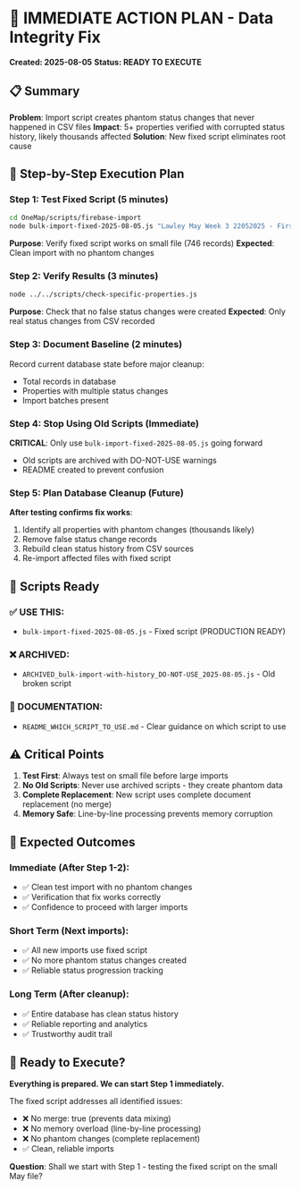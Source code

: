 # 🚨 IMMEDIATE ACTION PLAN - Data Integrity Fix

**Created: 2025-08-05**
**Status: READY TO EXECUTE**

## 📋 Summary

**Problem**: Import script creates phantom status changes that never happened in CSV files
**Impact**: 5+ properties verified with corrupted status history, likely thousands affected
**Solution**: New fixed script eliminates root cause

## 🎯 Step-by-Step Execution Plan

### Step 1: Test Fixed Script (5 minutes)
```bash
cd OneMap/scripts/firebase-import
node bulk-import-fixed-2025-08-05.js "Lawley May Week 3 22052025 - First Report.csv"
```
**Purpose**: Verify fixed script works on small file (746 records)
**Expected**: Clean import with no phantom changes

### Step 2: Verify Results (3 minutes)  
```bash
node ../../scripts/check-specific-properties.js
```
**Purpose**: Check that no false status changes were created
**Expected**: Only real status changes from CSV recorded

### Step 3: Document Baseline (2 minutes)
Record current database state before major cleanup:
- Total records in database
- Properties with multiple status changes
- Import batches present

### Step 4: Stop Using Old Scripts (Immediate)
**CRITICAL**: Only use `bulk-import-fixed-2025-08-05.js` going forward
- Old scripts are archived with DO-NOT-USE warnings
- README created to prevent confusion

### Step 5: Plan Database Cleanup (Future)
**After testing confirms fix works**:
1. Identify all properties with phantom changes (thousands likely)
2. Remove false status change records 
3. Rebuild clean status history from CSV sources
4. Re-import affected files with fixed script

## 🔧 Scripts Ready

### ✅ USE THIS:
- `bulk-import-fixed-2025-08-05.js` - Fixed script (PRODUCTION READY)

### ❌ ARCHIVED:
- `ARCHIVED_bulk-import-with-history_DO-NOT-USE_2025-08-05.js` - Old broken script

### 📖 DOCUMENTATION:
- `README_WHICH_SCRIPT_TO_USE.md` - Clear guidance on which script to use

## ⚠️ Critical Points

1. **Test First**: Always test on small file before large imports
2. **No Old Scripts**: Never use archived scripts - they create phantom data
3. **Complete Replacement**: New script uses complete document replacement (no merge)
4. **Memory Safe**: Line-by-line processing prevents memory corruption

## 🎯 Expected Outcomes

### Immediate (After Step 1-2):
- ✅ Clean test import with no phantom changes
- ✅ Verification that fix works correctly
- ✅ Confidence to proceed with larger imports

### Short Term (Next imports):
- ✅ All new imports use fixed script
- ✅ No more phantom status changes created
- ✅ Reliable status progression tracking

### Long Term (After cleanup):
- ✅ Entire database has clean status history
- ✅ Reliable reporting and analytics
- ✅ Trustworthy audit trail

## 🚀 Ready to Execute?

**Everything is prepared. We can start Step 1 immediately.**

The fixed script addresses all identified issues:
- ❌ No merge: true (prevents data mixing)
- ❌ No memory overload (line-by-line processing) 
- ❌ No phantom changes (complete replacement)
- ✅ Clean, reliable imports

**Question**: Shall we start with Step 1 - testing the fixed script on the small May file?